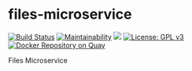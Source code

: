 # files-microservice
[![Build Status](https://travis-ci.org/devopsicon/files-microservice.svg?branch=develop)](https://travis-ci.org/devopsicon/files-microservice)
[![Maintainability](https://api.codeclimate.com/v1/badges/ee91316741bd604fa06f/maintainability)](https://codeclimate.com/github/devopsicon/files-microservice/maintainability)
<a href="https://codeclimate.com/github/devopsicon/files-microservice/test_coverage"><img src="https://api.codeclimate.com/v1/badges/ee91316741bd604fa06f/test_coverage" /></a>
[![License: GPL v3](https://img.shields.io/badge/License-GPL%20v3-blue.svg)](https://www.gnu.org/licenses/gpl-3.0)
[![Docker Repository on Quay](https://quay.io/repository/devopsicon/filesmicroservice/status "Docker Repository on Quay")](https://quay.io/repository/devopsicon/filesmicroservice)

Files Microservice
